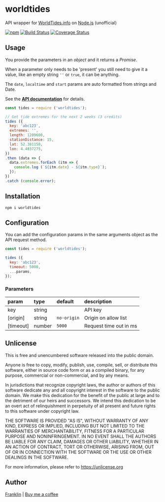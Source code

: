 # worldtides

API wrapper for [WorldTides.info](https://www.worldtides.info) on [Node.js](https://nodejs.org) (unofficial)

[![npm](https://img.shields.io/npm/v/worldtides.svg?maxAge=3600)](https://github.com/fvdm/nodejs-worldtides/blob/master/CHANGELOG.md)
[![Build Status](https://github.com/fvdm/nodejs-worldtides/actions/workflows/node.js.yml/badge.svg?branch=master)](https://github.com/fvdm/nodejs-worldtides/actions/workflows/node.js.yml)
[![Coverage Status](https://coveralls.io/repos/github/fvdm/nodejs-worldtides/badge.svg?branch=master)](https://coveralls.io/github/fvdm/nodejs-worldtides?branch=master)


## Usage

You provide the parameters in an _object_ and it returns a _Promise_.

When a parameter only needs to be 'present' you still need to give it a value,
like an empty string `''` or `true`, it can be anything.

The `date`, `localtime` and `start` params are auto formatted from strings and Date.

See the [**API documentation**](https://www.worldtides.info/apidocs) for details.


```js
const tides = require ('worldtides');

// Get tide extremes for the next 2 weeks (3 credits)
tides ({
  key: 'abc123',
  extremes: '',
  length: 1209600,
  stationDistance: 15,
  lat: 52.381158,
  lon: 4.4837275,
})
.then (data => {
  data.extremes.forEach (itm => {
    console.log (`${itm.date} - ${itm.type}`);
  });
})
.catch (console.error);
```


## Installation

`npm i worldtides`


## Configuration

You can add the configuration params in the same arguments
object as the API request method.

```js
const tides = require ('worldtides');

tides ({
  key: 'abc123',
  timeout: 5000,
  ...params,
});
```

### Parameters

param     | type   | default     | description
:---------|:-------|:------------|:-----------
key       | string |             | API key
[origin]  | string | `no-origin` | Origin on allow list
[timeout] | number | `5000`      | Request time out in ms


## Unlicense

This is free and unencumbered software released into the public domain.

Anyone is free to copy, modify, publish, use, compile, sell, or
distribute this software, either in source code form or as a compiled
binary, for any purpose, commercial or non-commercial, and by any
means.

In jurisdictions that recognize copyright laws, the author or authors
of this software dedicate any and all copyright interest in the
software to the public domain. We make this dedication for the benefit
of the public at large and to the detriment of our heirs and
successors. We intend this dedication to be an overt act of
relinquishment in perpetuity of all present and future rights to this
software under copyright law.

THE SOFTWARE IS PROVIDED "AS IS", WITHOUT WARRANTY OF ANY KIND,
EXPRESS OR IMPLIED, INCLUDING BUT NOT LIMITED TO THE WARRANTIES OF
MERCHANTABILITY, FITNESS FOR A PARTICULAR PURPOSE AND NONINFRINGEMENT.
IN NO EVENT SHALL THE AUTHORS BE LIABLE FOR ANY CLAIM, DAMAGES OR
OTHER LIABILITY, WHETHER IN AN ACTION OF CONTRACT, TORT OR OTHERWISE,
ARISING FROM, OUT OF OR IN CONNECTION WITH THE SOFTWARE OR THE USE OR
OTHER DEALINGS IN THE SOFTWARE.

For more information, please refer to <https://unlicense.org>


## Author

[Franklin](https://fvdm.com)
| [Buy me a coffee](https://fvdm.com/donating)
